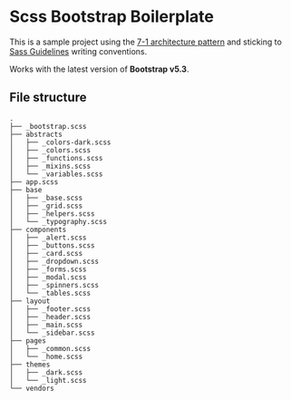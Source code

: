 # Scss Bootstrap Boilerplate

This is a sample project using the [7-1 architecture pattern](https://sass-guidelin.es/#architecture) and sticking to [Sass Guidelines](https://sass-guidelin.es) writing conventions.

Works with the latest version of **Bootstrap v5.3**.

## File structure

```
.
├── _bootstrap.scss
├── abstracts
│   ├── _colors-dark.scss
│   ├── _colors.scss
│   ├── _functions.scss
│   ├── _mixins.scss
│   └── _variables.scss
├── app.scss
├── base
│   ├── _base.scss
│   ├── _grid.scss
│   ├── _helpers.scss
│   └── _typography.scss
├── components
│   ├── _alert.scss
│   ├── _buttons.scss
│   ├── _card.scss
│   ├── _dropdown.scss
│   ├── _forms.scss
│   ├── _modal.scss
│   ├── _spinners.scss
│   └── _tables.scss
├── layout
│   ├── _footer.scss
│   ├── _header.scss
│   ├── _main.scss
│   └── _sidebar.scss
├── pages
│   ├── _common.scss
│   └── _home.scss
├── themes
│   ├── _dark.scss
│   └── _light.scss
└── vendors
```
